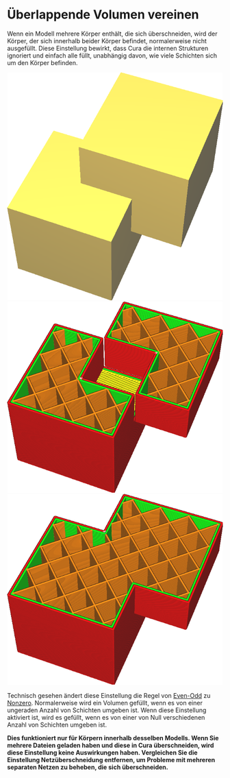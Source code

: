 Überlappende Volumen vereinen
====
Wenn ein Modell mehrere Körper enthält, die sich überschneiden, wird der Körper, der sich innerhalb beider Körper befindet, normalerweise nicht ausgefüllt. Diese Einstellung bewirkt, dass Cura die internen Strukturen ignoriert und einfach alle füllt, unabhängig davon, wie viele Schichten sich um den Körper befinden.

<!--screenshot {
"image_path": "meshfix_union_all_shell.png",
"models": [{"script": "intersecting_cubes.py"}],
"camera_position": [34, 86, 132],
"layer": -1,
"colours": 128
}-->
<!--screenshot {
"image_path": "meshfix_union_all_disabled.png",
"models": [{"script": "intersecting_cubes.py"}],
"camera_position": [34, 86, 132],
"settings": {"meshfix_union_all": false},
"layer": 300,
"colours": 64
}-->
<!--screenshot {
"image_path": "meshfix_union_all_enabled.png",
"models": [{"script": "intersecting_cubes.py"}],
"camera_position": [34, 86, 132],
"settings": {"meshfix_union_all": true},
"layer": 300,
"colours": 64
}-->
![Ein Netz mit zwei sich überschneidenden Würfeln](../images/meshfix_union_all_shell.png)
![Nicht alle Volumen vereint](../images/meshfix_union_all_disabled.png)
![Die Vereinigung hat das Loch entfernt](../images/meshfix_union_all_enabled.png)

Technisch gesehen ändert diese Einstellung die Regel von [Even-Odd](https://en.wikipedia.org/wiki/Even%E2%80%93odd_rule) zu [Nonzero](https://en.wikipedia.org/wiki/Nonzero-rule). Normalerweise wird ein Volumen gefüllt, wenn es von einer ungeraden Anzahl von Schichten umgeben ist. Wenn diese Einstellung aktiviert ist, wird es gefüllt, wenn es von einer von Null verschiedenen Anzahl von Schichten umgeben ist.

**Dies funktioniert nur für Körpern innerhalb desselben Modells. Wenn Sie mehrere Dateien geladen haben und diese in Cura überschneiden, wird diese Einstellung keine Auswirkungen haben. Vergleichen Sie die Einstellung Netzüberschneidung entfernen, um Probleme mit mehreren separaten Netzen zu beheben, die sich überschneiden.**